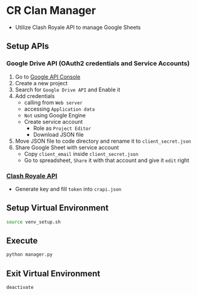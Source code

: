 # CR Clan Manager
- Utilize Clash Royale API to manage Google Sheets

## Setup APIs
### Google Drive API (OAuth2 credentials and Service Accounts)
1. Go to [Google API Console](https://console.developers.google.com/)
2. Create a new project
3. Search for `Google Drive API` and Enable it
4. Add credentials
	- calling from `Web server`
	- accessing `Application data`
	- `Not` using Google Engine
	- Create service account
		- Role as `Project Editor`
		- Download JSON file
5. Move JSON file to code directory and rename it to `client_secret.json`
6. Share Google Sheet with service account
	- Copy `client_email` inside `client_secret.json`
	- Go to spreadsheet, `Share` it with that account and give it `edit` right

### [Clash Royale API](https://developer.clashroyale.com/#/)
- Generate key and fill `token` into `crapi.json`

## Setup Virtual Environment
```sh
source venv_setup.sh
```

## Execute
```sh
python manager.py
```

## Exit Virtual Environment
```sh
deactivate
```
